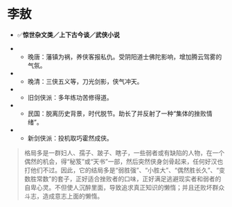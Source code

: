 <!--
  =====<< 卍 · Copyright · 卍 >>=====
  FileName: 001.md
  Directory: ReadNote
  Author: Lokavit
  Birthtime: 2022/12/19 23:22:06
  -----
  Mtime: 2023/5/2 14:01:15
  WordCount: 526
  -----
  Copyright © 1911 - 2023 Lokavit
      卍 · 小僧過境　衆生甦醒 · 卍
  =====<< 卍 · Description · 卍 >>=====

-->
# 李敖

- ✅**惊世杂文类／上下古今谈／武侠小说**

- - 晚唐：藩镇为祸，养侠客报私仇。受阴阳道士佛陀影响，增加腾云驾雾的气氛。
  <!-- 许尧佐的《柳氏传》、柳堤的《上清传》、李公佐的《谢小娥传》、薛调的《无双传》、裴鉶《昆仑奴传》《聂隐娘传》、袁郊的《红线传》、杜光庭的《虬髯客传》 -->
- - 晚清：三侠五义等，刀光剑影，侠气冲天。
  <!-- 满洲人文康的《儿女英雄传》，以及汉人石玉崑的《忠烈侠义传》（《三侠五义》）都是最有名的。以后又有俞樾改写的《七侠五义》，以及什么《忠烈小侠五义传》、《续小五义传》、《永庆升平》、《万年青》、《英雄大八义》、《英雄小八义》、《刘公案》、《李公案》、《施公案》、《彭公案》 -->
- - 旧剑侠派：多年练功苦修得道。
- - 民国：脱离历史背景，时代脱节。助长了并反射了一种“集体的挫败情绪”。
- - 新剑侠派：投机取巧霍然成侠。

> 格局多是一群妇人、孺子、跛子、瞎子，一些弱者或有缺陷的人物，在一个偶然的机会，得“秘笈”或“天书”一部，然后突然侠身剑骨起来，任何好汉也打他们不过。因此，它的结局多是“弱胜强”、“小胜大”、“偶然胜长久”、“变数胜常数”的套子，正好适合挫败者的口味，正好满足逃避现实者和弱者的自卑心灵。不但使人沉醉里面，导致追求真正知识的懒惰；并且还败坏群众斗志，造成意志上面的懒惰。
